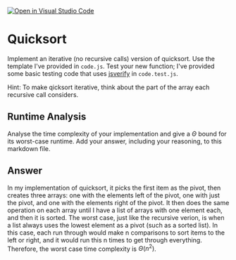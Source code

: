 [![Open in Visual Studio Code](https://classroom.github.com/assets/open-in-vscode-718a45dd9cf7e7f842a935f5ebbe5719a5e09af4491e668f4dbf3b35d5cca122.svg)](https://classroom.github.com/online_ide?assignment_repo_id=11730516&assignment_repo_type=AssignmentRepo)
# Quicksort

Implement an iterative (no recursive calls) version of quicksort. Use the
template I've provided in `code.js`. Test your new function; I've provided some
basic testing code that uses [jsverify](https://jsverify.github.io/) in
`code.test.js`.

Hint: To make qicksort iterative, think about the part of the array each
recursive call considers.

## Runtime Analysis

Analyse the time complexity of your implementation and give a $\Theta$ bound for
its worst-case runtime. Add your answer, including your reasoning, to this
markdown file.

## Answer

In my implementation of quicksort, it picks the first item as the pivot, then creates three arrays: one with the elements left of the pivot, one with just the pivot, and one with the elements right of the pivot.  It then does the same operation on each array until I have a list of arrays with one element each, and then it is sorted.  The worst case, just like the recursive verion, is when a list always uses the lowest element as a pivot (such as a sorted list).  In this case, each run through would make n comparisons to sort items to the left or right, and it would run this n times to get through everything.  Therefore, the worst case time complexity is $\Theta(n^2)$.
